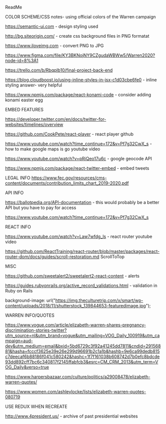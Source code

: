 ReadMe 

COLOR SCHEME/CSS 
notes- using official colors of the Warren campaign 

https://semantic-ui.com - design styling used

http://bg.siteorigin.com/ - create css background files in PNG formatat 

https://www.iloveimg.com - convert PNG to JPG

https://www.figma.com/file/KY3BKNojNY9CZgudaWBWw5/Warren2020?node-id=8%3A1 

https://trello.com/b/RbqpIb10/final-project-back-end 

https://blog.cloudboost.io/using-inline-styles-in-jsx-c1d03cbe6fe0 - inline styling answer- very helpful 

https://www.npmjs.com/package/react-konami-code - consider adding konami easter egg 

EMBED FEATURES 

https://developer.twitter.com/en/docs/twitter-for-websites/timelines/overview 

https://github.com/CookPete/react-player - react player github

https://www.youtube.com/watch?time_continue=172&v=Pf7g32CwX_s - how to make google maps is go youtube video

https://www.youtube.com/watch?v=pRiQeo17u6c - google geocode API

https://www.npmjs.com/package/react-twitter-embed - embed tweets

LEGAL INFO 
https://www.fec.gov/resources/cms-content/documents/contribution_limits_chart_2019-2020.pdf 

API INFO 

https://ballotpedia.org/API-documentation - this would probably be a better API but you have to pay for access 

https://www.youtube.com/watch?time_continue=172&v=Pf7g32CwX_s 

REACT INFO 

https://www.youtube.com/watch?v=Law7wfdg_ls - react router youtube video 

https://github.com/ReactTraining/react-router/blob/master/packages/react-router-dom/docs/guides/scroll-restoration.md ScrollToTop

MISC 

https://github.com/sweetalert2/sweetalert2-react-content - alerts

https://guides.rubyonrails.org/active_record_validations.html - validation in Ruby on Rails

background-image: url("https://img.theculturetrip.com/x/smart/wp-content/uploads/2018/11/shutterstock_139844653-featuredimage.jpg");


WARREN INFO/QUOTES 

https://www.vogue.com/article/elizabeth-warren-shares-pregnancy-discrimination-stories-twitter?utm_source=nl&utm_brand=vogue&utm_mailing=VOG_Daily_100919&utm_campaign=aud-dev&utm_medium=email&bxid=5bd6729c3f92a41245dd7811&cndid=29156881&hasha=fcccf3625e39e26e299d96691b2c1a1b&hashb=9e6ca99dedb815c7deecaf6b88186f041c580242&hashc=1f7f161038b608742d7b0efc8bdcde93dd892cff7bc6c340817f2145ffabfcb3&esrc=CM_CRM_2013&utm_term=VOG_Daily&verso=true

https://www.harpersbazaar.com/culture/politics/a29008478/elizabeth-warren-quotes/

https://www.women.com/ashleylocke/lists/elizabeth-warren-quotes-080719 

USE REDUX WHEN RECREATE 

http://www.4president.us/ - archive of past presidential websites 